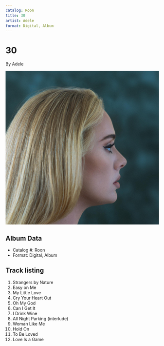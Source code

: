```yaml
---
catalog: Roon
title: 30
artist: Adele
format: Digital, Album
---
```


# 30

By Adele

![](../../assets/albumcovers/Adele-30.png)

## Album Data

- Catalog #: Roon
- Format: Digital, Album


## Track listing


1. Strangers by Nature
2. Easy on Me
3. My Little Love
4. Cry Your Heart Out
5. Oh My God
6. Can I Get It
7. I Drink Wine
8. All Night Parking (interlude)
9. Woman Like Me
10. Hold On
11. To Be Loved
12. Love Is a Game

